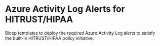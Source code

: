 # Azure Activity Log Alerts for HITRUST/HIPAA

Bicep templates to deploy the required Azure Activity Log alerts to satisfy the built-in HITRUST/HIPAA policy initiative.
